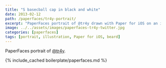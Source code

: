 ```yaml
---
title: "S basecball cap in black and white"
date: 2013-02-12
path: /paperfaces/tr4y-portrait/
excerpt: "PaperFaces portrait of @tr4y drawn with Paper for iOS on an iPad."
image: ../../assets/images/paperfaces-tr4y-twitter.jpg
categories: [paperfaces]
tags: [portrait, illustration, Paper for iOS, beard]
---
```


PaperFaces portrait of [@tr4y](https://twitter.com/tr4y).

{% include_cached boilerplate/paperfaces.md %}
